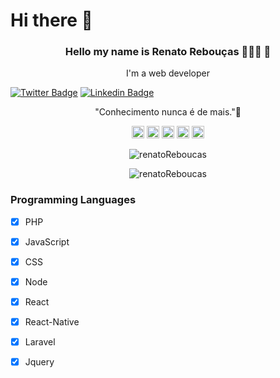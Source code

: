 
# Hi there 👋

<h3><p align="center">Hello my name is Renato Rebouças 👨🏻‍💻 🚀</p></h3>
<p align="center">I'm a web developer</p>


[![Twitter Badge](https://img.shields.io/badge/-Twitter-blue?style=flat-square&labelColor=blue&logo=twitter&logoColor=white&link=https://twitter.com/https_zero6)](https://twitter.com/https_zero6)
[![Linkedin Badge](https://img.shields.io/badge/-LinkedIn-blue?style=flat-square&logo=Linkedin&logoColor=white&link=https://www.linkedin.com/in/renato-rebou%C3%A7as-9bb008132/)](https://www.linkedin.com/in/renato-rebou%C3%A7as-9bb008132/) 



<p align="center"> "Conhecimento nunca é de mais."🧠</p>


<p align="center">
<img src="https://devicons.github.io/devicon/devicon.git/icons/react/react-original-wordmark.svg" alt="react" width="20" height="20"/>
<img src="https://devicons.github.io/devicon/devicon.git/icons/css3/css3-original-wordmark.svg" alt="css3"  width="20" height="20"/>
<img src="https://devicons.github.io/devicon/devicon.git/icons/html5/html5-original-wordmark.svg" alt="html5"  width="20" height="20"/>
<img src="https://devicons.github.io/devicon/devicon.git/icons/javascript/javascript-original.svg" alt="javascript" width="20" height="20"/>
<img src="https://devicons.github.io/devicon/devicon.git/icons/nodejs/nodejs-original.svg" alt="nodejs" width="20" height="20"/></p>
<p align="center">
<img src="https://github-readme-stats.vercel.app/api?username=renatoReboucas&show_icons=true&theme=dracula" alt="renatoReboucas"/> 
</p>
<p align="center">
<img src="https://github-readme-stats.vercel.app/api/top-langs/?username=renatoReboucas&layout=compact&theme=dracula" alt="renatoReboucas"/> 
</p>



<!-- 
[![alt text][1.1]][1]
[![alt text][2.1]][2]

[1.1]: http://i.imgur.com/tXSoThF.png
[2.1]: http://i.imgur.com/P3YfQoD.png


[1]: https://twitter.com/https_zero6
[2]: https://www.facebook.com/tinho361/

<h1 align="center">
  <img src="./giphy.gif" alt="developer cat" />
</h1>
-->
### Programming Languages

- [x] PHP
- [x] JavaScript
- [x] CSS
- [x] Node
- [x] React
- [x] React-Native
- [x] Laravel
- [x] Jquery



